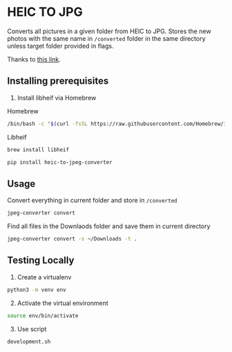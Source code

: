 # HEIC TO JPG

Converts all pictures in a given folder from HEIC to JPG. Stores the new photos with the same name in `/converted` folder in the same directory unless target folder provided in flags.


Thanks to [this link](https://stackoverflow.com/a/65462590).

## Installing prerequisites

1. Install libheif via Homebrew

Homebrew
```bash
/bin/bash -c "$(curl -fsSL https://raw.githubusercontent.com/Homebrew/install/HEAD/install.sh)"
```

Libheif
```bash
brew install libheif
```

```bash
pip install heic-to-jpeg-converter
```


## Usage

Convert everything in current folder and store in `/converted`
```bash
jpeg-converter convert
```
Find all files in the Downlaods folder and save them in current directory
```bash
jpeg-converter convert -s ~/Downloads -t .
```


## Testing Locally

1. Create a virtualenv

```bash
python3 -m venv env
```

2. Activate the virtual environment

```bash
source env/bin/activate
```

3. Use script
```bash
development.sh
```
